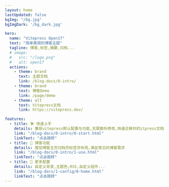 ```yaml
---
layout: home
lastUpdated: false
bgImg: "/bg.jpg"
bgImgDark: '/bg_dark.jpg'

hero:
  name: "Vitepress Open17"
  text: "简单美观的博客主题"
  tagline: 博客,标签,摘要,归档...
  # image:
  #   src: "/logo.png"
  #   alt: open17
  actions:
    - theme: brand
      text: 主题文档
      link: /blog-docs/0-intro/
    - theme: brand
      text: 博客Demo
      link: /page/demo
    - theme: alt
      text: Vitepress文档
      link: https://vitepress.dev/

features:
  - title: 🛠️ 快速上手
    details: 兼容vitepress默认配置与功能,无需额外修改,快速迁移你的itpress文档
    link: "/blog-docs/0-intro/0-start.html"
    linkText: "点击跳转"
  - title: 📑 博客功能
    details: 增加博客主页归档页标签页布局,满足常见的博客需求
    link: "/blog-docs/0-intro/1-use.html"
    linkText: "点击跳转"
  - title: 🌼 更多配置
    details: 自定义背景,主题色,RSS,自定义组件...
    link: "/blog-docs/1-config/0-home.html"
    linkText: "点击跳转"
---
```


